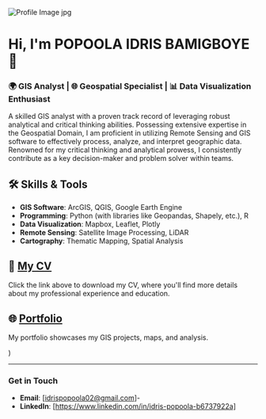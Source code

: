 
![Profile Image jpg](https://github.com/user-attachments/assets/1939f3f2-dc12-4d86-9820-13d3d22a3171)
# Hi, I'm POPOOLA IDRIS BAMIGBOYE 👋


### 🌍 GIS Analyst | 🌐 Geospatial Specialist | 📊 Data Visualization Enthusiast


A skilled GIS analyst with a proven track record of leveraging robust analytical and critical thinking abilities. Possessing extensive expertise in the Geospatial Domain, I am proficient in utilizing Remote Sensing and GIS software to effectively process, analyze, and interpret geographic data. Renowned for my critical thinking and analytical prowess, I consistently contribute as a key decision-maker and problem solver within teams.

## 🛠️ Skills & Tools
- **GIS Software**: ArcGIS, QGIS, Google Earth Engine
- **Programming**: Python (with libraries like Geopandas, Shapely, etc.), R
- **Data Visualization**: Mapbox, Leaflet, Plotly
- **Remote Sensing**: Satellite Image Processing, LiDAR
- **Cartography**: Thematic Mapping, Spatial Analysis

## 📄 [My CV](https://drive.google.com/file/d/1N3qVDjdXfdxYwqgIl7BaQROta2wsqrjG/view?usp=drive_link)
Click the link above to download my CV, where you'll find more details about my professional experience and education.

## 🌐 [Portfolio](https://drive.google.com/drive/folders/1YrVFYzATDwL7Y0dkcb-obHMFA9SLImtY?usp=drive_link)
My portfolio showcases my GIS projects, maps, and analysis.

)

---

### Get in Touch

- **Email**: [idrispopoola02@gmail.com]-
- **LinkedIn**: [https://www.linkedin.com/in/idris-popoola-b6737922a]
